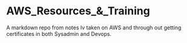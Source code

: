 # AWS_Resources_&_Training
A markdown repo from notes Iv taken on AWS and through out getting certificates in both Sysadmin and Devops. 
